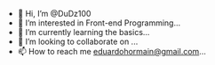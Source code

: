 - 👋 Hi, I’m @DuDz100
- 👀 I’m interested in Front-end Programming...
- 🌱 I’m currently learning the basics...
- 💞️ I’m looking to collaborate on ...
- 📫 How to reach me eduardohormain@gmail.com...

<!---
DuDz100/DuDz100 is a ✨ special ✨ repository because its `README.md` (this file) appears on your GitHub profile.
You can click the Preview link to take a look at your changes.
--->
